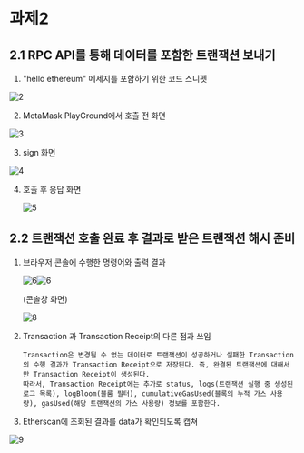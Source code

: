 # 과제2

## 2.1 RPC API를 통해 데이터를 포함한 트랜잭션 보내기

1. "hello ethereum" 메세지를 포함하기 위한 코드 스니펫

![2](C:\Users\SSAFY\Desktop\특화프로젝트\bootcamp2\0222_day1\2.PNG)

2. MetaMask PlayGround에서 호출 전 화면

![3](C:\Users\SSAFY\Desktop\특화프로젝트\bootcamp2\0222_day1\3.PNG)

3. sign 화면

![4](C:\Users\SSAFY\Desktop\특화프로젝트\bootcamp2\0222_day1\4.PNG)

4. 호출 후 응답 화면

   ![5](C:\Users\SSAFY\Desktop\특화프로젝트\bootcamp2\0222_day1\5.PNG)

## 2.2 트랜잭션 호출 완료 후 결과로 받은 트랜잭션 해시 준비

1. 브라우저 콘솔에 수행한 명령어와 출력 결과 

   ![6](C:\Users\SSAFY\Desktop\특화프로젝트\bootcamp2\0222_day1\6.PNG)![6](C:\Users\SSAFY\Desktop\특화프로젝트\bootcamp2\0222_day1\7.PNG)

   (콘솔창 화면)

   ![8](C:\Users\SSAFY\Desktop\특화프로젝트\bootcamp2\0222_day1\8.PNG)

2. Transaction 과 Transaction Receipt의 다른 점과 쓰임

   ```
   Transaction은 변경될 수 없는 데이터로 트랜잭션이 성공하거나 실패한 Transaction의 수행 결과가 Transaction Receipt으로 저장된다. 즉, 완결된 트랜잭션에 대해서만 Transaction Receipt이 생성된다.
   따라서, Transaction Receipt에는 추가로 status, logs(트랜잭션 실행 중 생성된 로그 목록), logBloom(블룸 필터), cumulativeGasUsed(블록의 누적 가스 사용량), gasUsed(해당 트랜잭션의 가스 사용량) 정보를 포함한다.
   ```

   

3. Etherscan에 조회된 결과를 data가 확인되도록 캡쳐

![9](C:\Users\SSAFY\Desktop\특화프로젝트\bootcamp2\0222_day1\9.PNG)